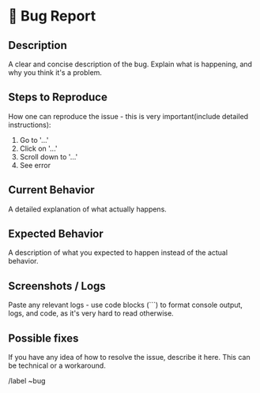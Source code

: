 # 🐞 Bug Report

## Description

A clear and concise description of the bug. Explain what is happening, and why you think it's a problem.

## Steps to Reproduce

How one can reproduce the issue - this is very important(include detailed instructions):

1. Go to '...'
2. Click on '...'
3. Scroll down to '...'
4. See error
   
## Current Behavior

A detailed explanation of what actually happens.

## Expected Behavior

A description of what you expected to happen instead of the actual behavior.

## Screenshots / Logs 

Paste any relevant logs - use code blocks (```) to format console output, logs, and code, as it's very hard to read otherwise.

## Possible fixes

If you have any idea of how to resolve the issue, describe it here. This can be technical or a workaround.

/label ~bug